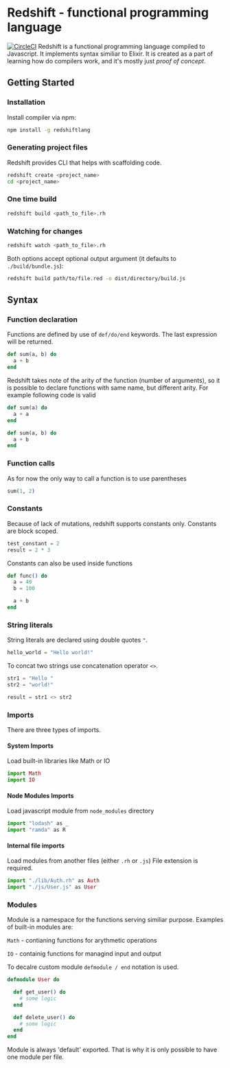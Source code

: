 # Redshift - functional programming language

[![CircleCI](https://circleci.com/gh/kkalamarski/redshift/tree/master.svg?style=svg)](https://circleci.com/gh/kkalamarski/redshift/tree/master)
Redshift is a functional programming language compiled to Javascript.
It implements syntax similiar to Elixir. It is created as a part of learning how do compilers work, and it's mostly just _proof of concept_.

## Getting Started

### Installation

Install compiler via npm:

```bash
npm install -g redshiftlang
```
### Generating project files
Redshift provides CLI that helps with scaffolding code.

```bash
redshift create <project_name>
cd <project_name>
```

### One time build

```bash
redshift build <path_to_file>.rh
```

### Watching for changes

```bash
redshift watch <path_to_file>.rh
```

Both options accept optional output argument (it defaults to `./build/bundle.js`):

```bash
redshift build path/to/file.red -o dist/directory/build.js
```

## Syntax

### Function declaration

Functions are defined by use of `def/do/end` keywords.
The last expression will be returned.

```elixir
def sum(a, b) do
  a + b
end
```

Redshift takes note of the arity of the function (number of arguments), so it is possible to declare functions with same name, but different arity.
For example following code is valid

```elixir
def sum(a) do
  a + a
end

def sum(a, b) do
  a + b
end
```

### Function calls

As for now the only way to call a function is to use parentheses

```elixir
sum(1, 2)
```

### Constants

Because of lack of mutations, redshift supports constants only.
Constants are block scoped.

```elixir
test_constant = 2
result = 2 * 3
```

Constants can also be used inside functions

```elixir
def func() do
  a = 40
  b = 100

  a + b
end
```

### String literals

String literals are declared using double quotes `"`.

```elixir
hello_world = "Hello world!"
```

To concat two strings use concatenation operator `<>`.

```elixir
str1 = "Hello "
str2 = "world!"

result = str1 <> str2
```

### Imports

There are three types of imports.

#### System Imports

Load built-in libraries like Math or IO

```elixir
import Math
import IO
```

#### Node Modules Imports

Load javascript module from `node_modules` directory

```elixir
import "lodash" as _
import "ramda" as R
```

#### Internal file imports

Load modules from another files (either `.rh` or `.js`)
File extension is required.

```elixir
import "./lib/Auth.rh" as Auth
import "./js/User.js" as User
```

### Modules

Module is a namespace for the functions serving similiar purpose.
Examples of built-in modules are:

`Math` - contianing functions for arythmetic operations

`IO` - containig functions for managind input and output

To decalre custom module `defmodule / end` notation is used.

```elixir
defmodule User do

  def get_user() do
    # some logic
  end

  def delete_user() do
    # some logic
  end
end
```

Module is always 'default' exported. That is why it is only possible to have one module per file.

